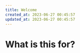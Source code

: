 ```yaml
---
title: Welcome
created_at: 2023-06-27 00:45:57
updated_at: 2023-06-27 00:45:57
---
```

# What is this for?
